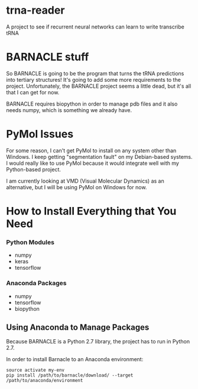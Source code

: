 # trna-reader
A project to see if recurrent neural networks can learn to write transcribe tRNA


# BARNACLE stuff
So BARNACLE is going to be the program that turns the tRNA predictions into tertiary structures! It's going to add some more requirements to the project. Unfortunately, the BARNACLE project seems a little dead, but it's all that I can get for now.

BARNACLE requires biopython in order to manage pdb files and it also needs numpy, which is something we already have.


# PyMol Issues
For some reason, I can't get PyMol to install on any system other than Windows. I keep getting "segmentation fault" on my Debian-based systems. I would really like to use PyMol because it would integrate well with my Python-based project.

I am currently looking at VMD (Visual Molecular Dynamics) as an alternative, but I will be using PyMol on Windows for now.

# How to Install Everything that You Need

### Python Modules
* numpy
* keras
* tensorflow

### Anaconda Packages
* numpy
* tensorflow
* biopython

## Using Anaconda to Manage Packages
Because BARNACLE is a Python 2.7 library, the project has to run in Python 2.7.

In order to install Barnacle to an Anaconda environment:
```
source activate my-env
pip install /path/to/barnacle/download/ --target /path/to/anaconda/environment
```
